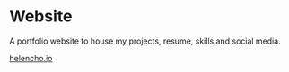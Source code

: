 # Website 

A portfolio website to house my projects, resume, skills and social media. 

[helencho.io](http://helencho.io/) 